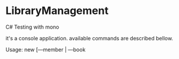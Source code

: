 # LibraryManagement
C# Testing with mono


it's a console application. available commands are described bellow.

Usage:
new [—member <fname> <lname> | —book <title> <author>]
search [—member [[—fname | —lname] <name>]  | —book [[—author | —title] <name> ] ]
borrow <member_id> <book_id>
list [—book [—overdue]  | —member  ] -l <limit>
exit

unit test fixture is added and can be found in folder 'test'. NUnit is used as the unit test framework.
details can be found here:http://www.nunit.org/.
